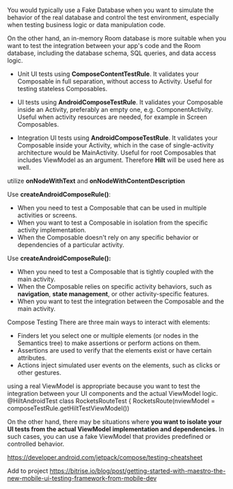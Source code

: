 You would typically use a Fake Database when you want to simulate the behavior of the real database
and control the test environment, especially when testing business logic or data manipulation code.

On the other hand, an in-memory Room database is more suitable when you want to test the integration
between your app's code and the Room database, including the database schema, SQL queries, and data
access logic.


* Unit UI tests using **ComposeContentTestRule**. It validates your Composable in full separation, 
  without access to Activity. Useful for testing stateless Composables.

* UI tests using **AndroidComposeTestRule**. It validates your Composable inside an Activity, preferably 
  an empty one, e.g. ComponentActivity. Useful when activity resources are needed, for example in Screen Composables.
  
* Integration UI tests using **AndroidComposeTestRule**. It validates your Composable inside your Activity,
  which in the case of single-activity architecture would be MainActivity. Useful for root Composables 
  that includes ViewModel as an argument. Therefore **Hilt** will be used here as well.


utilize **onNodeWithText** and **onNodeWithContentDescription**

Use **createAndroidComposeRule<ComponentActivity>()**:
* When you need to test a Composable that can be used in multiple activities or screens.
* When you want to test a Composable in isolation from the specific activity implementation.
* When the Composable doesn't rely on any specific behavior or dependencies of a particular activity.

Use **createAndroidComposeRule<MainActivity>():**
* When you need to test a Composable that is tightly coupled with the main activity.
* When the Composable relies on specific activity behaviors, such as **navigation**, **state management**, or other activity-specific features.
* When you want to test the integration between the Composable and the main activity.


Compose Testing
There are three main ways to interact with elements:
* Finders let you select one or multiple elements (or nodes in the Semantics tree) to make assertions or perform actions on them.
* Assertions are used to verify that the elements exist or have certain attributes.
* Actions inject simulated user events on the elements, such as clicks or other gestures.


using a real ViewModel is appropriate because you want to test the integration between your 
UI components and the actual ViewModel logic.
@HiltAndroidTest
class RocketsRouteTest { RocketsRoute(nviewModel = composeTestRule.getHiltTestViewModel())

On the other hand, there may be situations where **you want to isolate your UI tests from the actual 
ViewModel implementation and dependencies.** In such cases, you can use a fake ViewModel that provides 
predefined or controlled behavior.



https://developer.android.com/jetpack/compose/testing-cheatsheet

Add to project
https://bitrise.io/blog/post/getting-started-with-maestro-the-new-mobile-ui-testing-framework-from-mobile-dev
